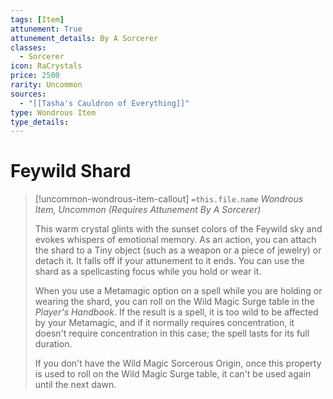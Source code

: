 ```yaml
---
tags: [Item]
attunement: True
attunement_details: By A Sorcerer
classes:
  - Sorcerer
icon: RaCrystals
price: 2500
rarity: Uncommon
sources:
  - "[[Tasha's Cauldron of Everything]]"
type: Wondrous Item
type_details: 
---
```

# Feywild Shard
>[!uncommon-wondrous-item-callout] `=this.file.name`
>*Wondrous Item, Uncommon (Requires Attunement By A Sorcerer)*
>
>This warm crystal glints with the sunset colors of the Feywild sky and evokes whispers of emotional memory. As an action, you can attach the shard to a Tiny object (such as a weapon or a piece of jewelry) or detach it. It falls off if your attunement to it ends. You can use the shard as a spellcasting focus while you hold or wear it.
>
>When you use a Metamagic option on a spell while you are holding or wearing the shard, you can roll on the Wild Magic Surge table in the *Player's Handbook*. If the result is a spell, it is too wild to be affected by your Metamagic, and if it normally requires concentration, it doesn't require concentration in this case; the spell lasts for its full duration.
>
>If you don't have the Wild Magic Sorcerous Origin, once this property is used to roll on the Wild Magic Surge table, it can't be used again until the next dawn.
>
>
